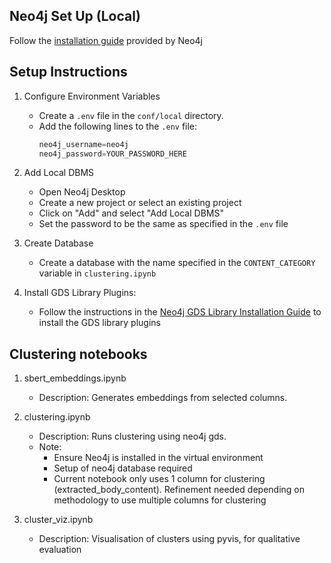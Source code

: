 ## Neo4j Set Up (Local)
Follow the [installation guide](https://neo4j.com/docs/operations-manual/current/installation/) provided by Neo4j 

## Setup Instructions
1. Configure Environment Variables
    - Create a `.env` file in the `conf/local` directory.
    - Add the following lines to the `.env` file:
        ```python
        neo4j_username=neo4j
        neo4j_password=YOUR_PASSWORD_HERE
        ```

2. Add Local DBMS
    - Open Neo4j Desktop
    - Create a new project or select an existing project
    - Click on "Add" and select "Add Local DBMS"
    - Set the password to be the same as specified in the `.env` file

3. Create Database
    - Create a database with the name specified in the `CONTENT_CATEGORY` variable in `clustering.ipynb`

4. Install GDS Library Plugins:
    - Follow the instructions in the [Neo4j GDS Library Installation Guide](https://neo4j.com/docs/graph-data-science/current/installation/neo4j-desktop/) to install the GDS library plugins

## Clustering notebooks
1. sbert_embeddings.ipynb
    - Description: Generates embeddings from selected columns.

2. clustering.ipynb
    - Description: Runs clustering using neo4j gds.
    - Note: 
        - Ensure Neo4j is installed in the virtual environment
        - Setup of neo4j database required
        - Current notebook only uses 1 column for clustering (extracted_body_content). Refinement  needed depending on methodology to use multiple columns for clustering 

3. cluster_viz.ipynb
    - Description: Visualisation of clusters using pyvis, for qualitative evaluation